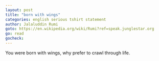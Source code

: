```yaml
---
layout: post
title: "born with wings"
categories: english serious tshirt statement
author: Jalaluddin Rumi
goto: https://en.wikipedia.org/wiki/Rumi?ref=speak.junglestar.org
go: read
gocheck:
---
```

You were born with wings, why prefer to crawl through life.
